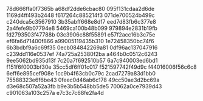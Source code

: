 78d666ffa0f7365b
a68df2dde6cbac80
095f131cdaa2d6de
1169d4ff493b2448
f617264c885214f3
071de700524b499c
c240dca5c3567910
3b35abff668e8df7
eed7d83fb6c377e8
2a4fefe9b07794e8
5469ca100b48b099
979894e2831b19fb
fd2793503f47788b
03c3906c88f55891
e57f2acc16b3c75e
ef6fa6d71400f866
a99005119435b310
1e72458350bc74f6
6b3bdbf9a6c69f35
0ecb084842269a81
0df96ac137047916
c239dd116e0537ef
74a725a25380f2ba
a464b0c0512c6243
9ee5062bd935d13f
7c20a7f692510b57
6a7c940003ed6bd1
f151f6f0003bf30e
35cc5df6ff01c017
f521597742f49d9c
f44016006f56c6c8
6eff6e895cef908e
1cc9b4f63cb0c79c
2cad7279a83d1bb0
75588323e6f6be43
0feec0d46ab6c178
49cc50ae3d2bc69a
d3e68c507a52a3fb
b9e3b5b548bb5de5
70062a0ce7939d43
c901063a103c257a
e7c3c7c68fe2fa4d
